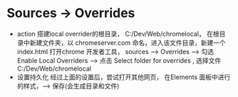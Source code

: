 
# Sources -> Overrides

* action
搭建local overrider的根目录， C:/Dev/Web/chromelocal，
在根目录中新建文件夹，以 chromeserver.com 命名，进入该文件目录，新建一个 index.html
打开chrome 开发者工具， sources --> Overrides --> 勾选 Enable Local Overriders --> 点击 Select folder for overrides ,
选择文件 C:/Dev/Web/chromelocal
* 设置持久化
经过上面的设置后，尝试打开其他网页， 在Elements 面板中进行的样式，--> 保存(会生成目录和文件)


